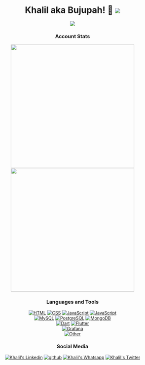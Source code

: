 
<h1 align="center" Heyo, I'm <a>Khalil</a> aka Bujupah! 👋 <img src="https://komarev.com/ghpvc/?username=bujupah&style=flat-square"/>
</h1>

<p align="center">
    <img src="https://lanyard-profile-readme.vercel.app/api/289859406110392321" />
</p>

<h3 align="center">Account Stats</h3>
<p align="center">
<img width=400 src="https://github-readme-stats.vercel.app/api?username=bujupah&count_private=true&show_icons=false&theme=dark" />
<img width=400 src="https://github-readme-stats.vercel.app/api/top-langs/?username=bujupah&langs_count=6&layout=compact&theme=dark&hide=css,html&hide_title=true">
</p>

<h3 align="center">Languages and Tools</h3>
<p align="center">
<a href="https://www.w3.org/html" target="_blank" rel="nofollow"><img alt="HTML" src="https://img.shields.io/badge/HTML5-E34F26?style=for-the-badge&logo=html5&logoColor=white" /></a>
<a href="https://www.w3schools.com/css" target="_blank" rel="nofollow"><img alt="CSS" src="https://img.shields.io/badge/CSS3-1572B6?style=for-the-badge&logo=css3&logoColor=white" /></a>
<a href="https://developer.mozilla.org/en-US/docs/Web/JavaScript" target="_blank" rel="nofollow"><img alt="JavaScript" src="https://img.shields.io/badge/JavaScript-323330?style=for-the-badge&logo=javascript&logoColor=F7DF1E" /></a>
<a href="https://developer.mozilla.org/en-US/docs/Web/JavaScript" target="_blank" rel="nofollow"><img alt="JavaScript" src="https://img.shields.io/badge/TypeScript-1572B6?style=for-the-badge&logo=typescript&logoColor=white" /></a>
<br>
<a href="https://www.mysql.com" target="_blank" rel="nofollow"><img alt="MySQL" src="https://img.shields.io/badge/MySQL-f29209?style=for-the-badge&logo=mysql&logoColor=white" /></a>
<a href="https://www.postgres.com" target="_blank" rel="nofollow"><img alt="PostgreSQL" src="https://img.shields.io/badge/Postgres-2f6792?style=for-the-badge&logo=postgresql&logoColor=white" /></a>
<a href="https://www.mongodb.com" target="_blank" rel="nofollow"><img alt="MongoDB" src="https://img.shields.io/badge/MongoDB-4EA94B?style=for-the-badge&logo=mongodb&logoColor=white" /></a>
<br>
<a href="https://www.dart.dev" target="_blank" rel="nofollow"><img alt="Dart" src="https://img.shields.io/badge/Dart-3776AB?style=for-the-badge&logo=dart" /></a>
<a href="https://www.flutter.dev" target="_blank" rel="nofollow"><img alt="Flutter" src="https://img.shields.io/badge/flutter-45d1fd?style=for-the-badge&logo=flutter&logoColor=white" /></a>
<br>
<a href="https://www.grafana.com" target="_blank" rel="nofollow"><img alt="Grafana" src="https://img.shields.io/badge/Grafana-212121?style=for-the-badge&logo=grafana" /></a>
<br>
<a href="#" target="_blank" rel="nofollow"><img alt="Other" src="https://img.shields.io/badge/AND MORE...-323330?style=for-the-badge" /></a>


<h3 align="center">Social Media</h3>
<p align="center">
  <a href="https://www.linkedin.com/in/khalilmejdi/" target="_blank" rel="nofollow"><img alt="Khalil's Linkedin" src="https://img.shields.io/badge/Linkedin-0a66c2?style=for-the-badge&logo=linkedin&logoColor=white" /></a>
  <a href="https://github.com/bujupah" target="_blank" rel="nofollow"><img alt="github" src="https://img.shields.io/badge/GitHub-100000?style=for-the-badge&logo=github&logoColor=white" /></a>
  <a href="https://wa.me/21627782201" target="_blank" rel="nofollow"><img alt="Khalil's Whatsapp" src="https://img.shields.io/badge/Whatsapp-128C7E?style=for-the-badge&logo=whatsapp&logoColor=white" /></a>
  <a href="https://twitter.com/bujupah" target="_blank" rel="nofollow"><img alt="Khalil's Twitter" src="https://img.shields.io/badge/Twitter-1DA1F2?style=for-the-badge&logo=twitter&logoColor=white" /></a>
</p>
